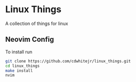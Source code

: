 # Linux Things

A collection of things for linux

## Neovim Config

To install run

```sh
git clone https://github.com/cdwhitejr/linux_things.git
cd linux_things
make install
nvim
```
